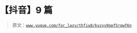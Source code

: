 # 【抖音】9 篇

> 原文：[`www.yuque.com/for_lazy/thfiu8/kvzyv9gpf5rqwf6n`](https://www.yuque.com/for_lazy/thfiu8/kvzyv9gpf5rqwf6n)



